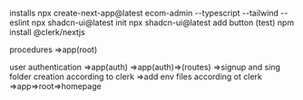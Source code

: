 installs 
npx create-next-app@latest ecom-admin --typescript --tailwind --eslint
npx shadcn-ui@latest init
npx shadcn-ui@latest add button (test)
npm install @clerk/nextjs



procedures
=>app(root)

user authentication
=>app(auth)
=>app(auth)=>(routes)
=>signup and sing folder creation according to clerk
=>add env files according ot clerk
=>app=>root=>homepage 
